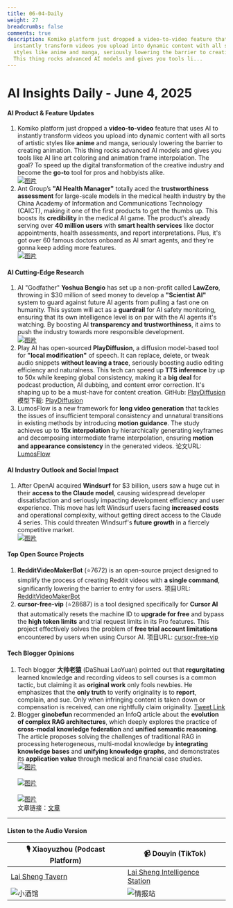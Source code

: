```yaml
---
title: 06-04-Daily
weight: 27
breadcrumbs: false
comments: true
description: Komiko platform just dropped a video-to-video feature that uses AI to
  instantly transform videos you upload into dynamic content with all sorts of artistic
  styles like anime and manga, seriously lowering the barrier to creating animation.
  This thing rocks advanced AI models and gives you tools li...
---
```

# AI Insights Daily - June 4, 2025

#### **AI Product & Feature Updates**

1.  Komiko platform just dropped a **video-to-video** feature that uses AI to instantly transform videos you upload into dynamic content with all sorts of artistic styles like **anime** and manga, seriously lowering the barrier to creating animation. This thing rocks advanced AI models and gives you tools like AI line art coloring and animation frame interpolation. The goal? To speed up the digital transformation of the creative industry and become the **go-to** tool for pros and hobbyists alike.
    <br/> [![图片](https://autoproxy.justlikemaki.vip/?pp=https://pic.chinaz.com/2025/0604/6388464889049235843422625.png)](https://autoproxy.justlikemaki.vip/?pp=https://pic.chinaz.com/2025/0604/6388464889049235843422625.png) <br/>
2.  Ant Group’s **"AI Health Manager"** totally aced the **trustworthiness assessment** for large-scale models in the medical health industry by the China Academy of Information and Communications Technology (CAICT), making it one of the first products to get the thumbs up. This boosts its **credibility** in the medical AI game. The product's already serving over **40 million users** with **smart health services** like doctor appointments, health assessments, and report interpretations. Plus, it's got over 60 famous doctors onboard as AI smart agents, and they're gonna keep adding more features.
    <br/> [![图片](https://autoproxy.justlikemaki.vip/?pp=https://pic.chinaz.com/picmap/202309121506505395_0.jpg)](https://autoproxy.justlikemaki.vip/?pp=https://pic.chinaz.com/picmap/202309121506505395_0.jpg) <br/>

#### **AI Cutting-Edge Research**

1.  AI "Godfather" **Yoshua Bengio** has set up a non-profit called **LawZero**, throwing in $30 million of seed money to develop a **"Scientist AI"** system to guard against future AI agents from pulling a fast one on humanity. This system will act as a **guardrail** for AI safety monitoring, ensuring that its own intelligence level is on par with the AI agents it's watching. By boosting AI **transparency and trustworthiness**, it aims to push the industry towards more responsible development.
    <br/> [![图片](https://autoproxy.justlikemaki.vip/?pp=https://pic.chinaz.com/picmap/202412271635326771_0.jpg)](https://autoproxy.justlikemaki.vip/?pp=https://pic.chinaz.com/picmap/202412271635326771_0.jpg) <br/>
2.  Play AI has open-sourced **PlayDiffusion**, a diffusion model-based tool for **"local modification"** of speech. It can replace, delete, or tweak audio snippets **without leaving a trace**, seriously boosting audio editing efficiency and naturalness. This tech can speed up **TTS inference** by up to 50x while keeping global consistency, making it a **big deal** for podcast production, AI dubbing, and content error correction. It's shaping up to be a must-have for content creation.
    GitHub: [PlayDiffusion](https://github.com/playht/PlayDiffusion) 模型下载: [PlayDiffusion](https://huggingface.co/PlayHT/PlayDiffusion)
3.  LumosFlow is a new framework for **long video generation** that tackles the issues of insufficient temporal consistency and unnatural transitions in existing methods by introducing **motion guidance**. The study achieves up to **15x interpolation** by hierarchically generating keyframes and decomposing intermediate frame interpolation, ensuring **motion and appearance consistency** in the generated videos.
    论文URL: [LumosFlow](https://arxiv.org/abs/2506.02497)

#### **AI Industry Outlook and Social Impact**

1.  After OpenAI acquired **Windsurf** for $3 billion, users saw a huge cut in their **access to the Claude model**, causing widespread developer dissatisfaction and seriously impacting development efficiency and user experience. This move has left Windsurf users facing **increased costs** and operational complexity, without getting direct access to the Claude 4 series. This could threaten Windsurf's **future growth** in a fiercely competitive market.
    <br/> [![图片](https://autoproxy.justlikemaki.vip/?pp=https://pic.chinaz.com/picmap/202502061719371797_2.jpg)](https://autoproxy.justlikemaki.vip/?pp=https://pic.chinaz.com/picmap/202502061719371797_2.jpg) <br/>

#### **Top Open Source Projects**

1.  **RedditVideoMakerBot** (⭐7672) is an open-source project designed to simplify the process of creating Reddit videos with **a single command**, significantly lowering the barrier to entry for users.
    项目URL: [RedditVideoMakerBot](https://github.com/elebumm/RedditVideoMakerBot)
2.  **cursor-free-vip** (⭐28687) is a tool designed specifically for **Cursor AI** that automatically resets the machine ID to **upgrade for free** and bypass the **high token limits** and trial request limits in its Pro features. This project effectively solves the problem of **free trial account limitations** encountered by users when using Cursor AI.
    项目URL: [cursor-free-vip](https://github.com/yeongpin/cursor-free-vip)

#### **Tech Blogger Opinions**

1.  Tech blogger **大帅老猿** (DaShuai LaoYuan) pointed out that **regurgitating** learned knowledge and recording videos to sell courses is a common tactic, but claiming it as **original work** only fools newbies. He emphasizes that the **only truth** to verify originality is to **report**, complain, and sue. Only when infringing content is taken down or compensation is received, can one rightfully claim originality.
    [Tweet Link](https://x.com/ezshine/status/1930068772146295153)
2.  Blogger **ginobefun** recommended an InfoQ article about the **evolution of complex RAG architectures**, which deeply explores the practice of **cross-modal knowledge federation** and **unified semantic reasoning**. The article proposes solving the challenges of traditional RAG in processing heterogeneous, multi-modal knowledge by **integrating knowledge bases** and **unifying knowledge graphs**, and demonstrates its **application value** through medical and financial case studies.
<br/> [![图片](https://pbs.twimg.com/media/Gsj5vqPa0AAPVEa?format=jpg&name=orig)](https://pbs.twimg.com/media/Gsj5vqPa0AAPVEa?format=jpg&name=orig) <br/> <br/> [![图片](https://pbs.twimg.com/media/Gsj52bAasAIfgTI?format=jpg&name=orig)](https://pbs.twimg.com/media/Gsj52bAasAIfgTI?format=jpg&name=orig) <br/> <br/> [![图片](https://pbs.twimg.com/media/Gsj54ksasAADTeL?format=jpg&name=orig)](https://pbs.twimg.com/media/Gsj54ksasAADTeL?format=jpg&name=orig) <br/> 文章链接：[文章](https://bestblogs.dev/article/2ba211)

---

#### **Listen to the Audio Version**

| 🎙️ **Xiaoyuzhou (Podcast Platform)** | 📹 **Douyin (TikTok)** |
| --- | --- |
| [Lai Sheng Tavern](https://www.xiaoyuzhoufm.com/podcast/683c62b7c1ca9cf575a5030e)  |   [Lai Sheng Intelligence Station](https://www.douyin.com/user/MS4wLjABAAAAwpwqPQlu38sO38VyWgw9ZjDEnN4bMR5j8x111UxpseHR9DpB6-CveI5KRXOWuFwG)| 
| ![小酒馆](https://s1.imagehub.cc/images/2025/06/24/f959f7984e9163fc50d3941d79a7f262.md.png) | ![情报站](https://s1.imagehub.cc/images/2025/06/24/7fc30805eeb831e1e2baa3a240683ca3.md.png) |